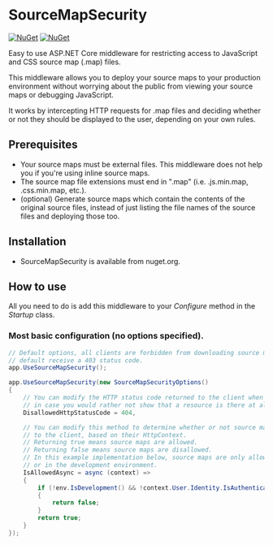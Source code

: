 # SourceMapSecurity

[![NuGet](https://img.shields.io/nuget/v/Nuget.Core.svg)](https://www.nuget.org/packages/SourceMapSecurity.Core/1.0.0) 
[![NuGet](https://img.shields.io/nuget/dt/Microsoft.AspNetCore.Mvc.svg)](https://www.nuget.org/packages/SourceMapSecurity.Core/1.0.0)


Easy to use ASP.NET Core middleware for restricting access to JavaScript and CSS source map (.map) files.

This middleware allows you to deploy your source maps to your production environment without worrying about the public from viewing your source maps or debugging JavaScript. 

It works by intercepting HTTP requests for .map files and deciding whether or not they should be displayed to the user, depending on your own rules. 

## Prerequisites
- Your source maps must be external files. This middleware does not help you if you're using inline source maps. 
- The source map file extensions must end in ".map" (i.e. .js.min.map, .css.min.map, etc.). 
- (optional) Generate source maps which contain the contents of the original source files, instead of just listing the file names of the source files and deploying those too.

## Installation
- SourceMapSecurity is available from nuget.org. 

## How to use
All you need to do is add this middleware to your *Configure* method in the *Startup* class.

### Most basic configuration (no options specified). 

```csharp
// Default options, all clients are forbidden from downloading source maps and by 
// default receive a 403 status code. 
app.UseSourceMapSecurity();
```

```csharp
app.UseSourceMapSecurity(new SourceMapSecurityOptions()
{
    // You can modify the HTTP status code returned to the client when they don't have access, 
	// in case you would rather not show that a resource is there at all. 
    DisallowedHttpStatusCode = 404,

    // You can modify this method to determine whether or not source maps should be returned 
	// to the client, based on their HttpContext.
    // Returning true means source maps are allowed. 
    // Returning false means source maps are disallowed. 
    // In this example implementation below, source maps are only allowed if you're logged in, 
	// or in the development environment. 
    IsAllowedAsync = async (context) =>
    {
        if (!env.IsDevelopment() && !context.User.Identity.IsAuthenticated)
        {
            return false;
        }
        return true;
    }
}); 
```


